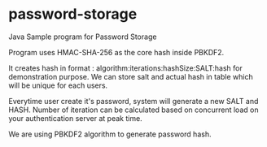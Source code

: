 # password-storage
Java Sample program for Password Storage 

Program uses HMAC-SHA-256 as the core hash inside PBKDF2.

It creates hash in format : algorithm:iterations:hashSize:SALT:hash for demonstration purpose. We can store salt and actual hash in table which will be unique for each users.

Everytime user create it's password, system will generate a new SALT and HASH. Number of iteration can be calculated based on concurrent load on your authentication server at peak time.

We are using PBKDF2 algorithm to generate password hash.


